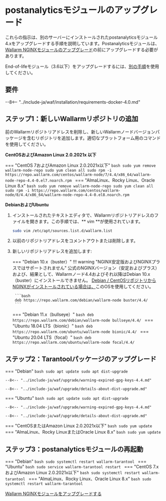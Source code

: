 [docs-module-update]:   nginx-modules.md
[img-wl-console-users]:             ../images/check-users.png 
[img-create-wallarm-node]:      ../images/user-guides/nodes/create-cloud-node.png

#   postanalyticsモジュールのアップグレード

これらの指示は、別のサーバーにインストールされたpostanalyticsモジュール4.xをアップグレードする手順を説明しています。Postanalyticsモジュールは、[Wallarm NGINXモジュールのアップグレード][docs-module-update]の前にアップグレードする必要があります。

End-of-lifeモジュール（3.6以下）をアップグレードするには、[別の手順](older-versions/separate-postanalytics.md)を使用してください。

## 要件

--8<-- "../include-ja/waf/installation/requirements-docker-4.0.md"

## ステップ1：新しいWallarmリポジトリの追加

前のWallarmリポジトリアドレスを削除し、新しいWallarmノードバージョンパッケージを含むリポジトリを追加します。適切なプラットフォーム用のコマンドを使用してください。

**CentOSおよびAmazon Linux 2.0.2021x 以下**

=== "CentOS 7およびAmazon Linux 2.0.2021x以下"
    ```bash
    sudo yum remove wallarm-node-repo
    sudo yum clean all
    sudo rpm -i https://repo.wallarm.com/centos/wallarm-node/7/4.4/x86_64/wallarm-node-repo-4.4-0.el7.noarch.rpm
    ```
=== "AlmaLinux、Rocky Linux、Oracle Linux 8.x"
    ```bash
    sudo yum remove wallarm-node-repo
    sudo yum clean all
    sudo rpm -i https://repo.wallarm.com/centos/wallarm-node/8/4.4/x86_64/wallarm-node-repo-4.4-0.el8.noarch.rpm
    ```

**DebianおよびUbuntu**

1. インストールされたテキストエディタで、Wallarmリポジトリアドレスのファイルを開きます。この手順では、** vim **が使用されています。

    ```bash
    sudo vim /etc/apt/sources.list.d/wallarm.list
    ```
2. 以前のリポジトリアドレスをコメントアウトまたは削除します。
3. 新しいリポジトリアドレスを追加します:

    === "Debian 10.x（buster）"
        !!! warning "NGINX安定版およびNGINXプラスではサポートされません"
            公式のNGINXバージョン（安定およびプラス）および、結果として、Wallarmノード4.4およびそれ以降はDebian 10.x（buster）にインストールできません。 [Debian / CentOSリポジトリからNGINXがインストールされている場合は、](../installation/nginx/dynamic-module-from-distr.md)このOSを使用してください。

        ```bash
        deb https://repo.wallarm.com/debian/wallarm-node buster/4.4/
        ```
    === "Debian 11.x（bullseye）"
        ```bash
        deb https://repo.wallarm.com/debian/wallarm-node bullseye/4.4/
        ```
    === "Ubuntu 18.04 LTS（bionic）"
        ```bash
        deb https://repo.wallarm.com/ubuntu/wallarm-node bionic/4.4/
        ```
    === "Ubuntu 20.04 LTS（focal）"
        ```bash
        deb https://repo.wallarm.com/ubuntu/wallarm-node focal/4.4/
        ```

## ステップ2：Tarantoolパッケージのアップグレード

=== "Debian"
    ```bash
    sudo apt update
    sudo apt dist-upgrade
    ```

    --8<-- "../include-ja/waf/upgrade/warning-expired-gpg-keys-4.4.md"

    --8<-- "../include-ja/waf/upgrade/details-about-dist-upgrade.md"
=== "Ubuntu"
    ```bash
    sudo apt update
    sudo apt dist-upgrade
    ```

    --8<-- "../include-ja/waf/upgrade/warning-expired-gpg-keys-4.4.md"

    --8<-- "../include-ja/waf/upgrade/details-about-dist-upgrade.md"
=== "CentOSまたはAmazon Linux 2.0.2021x以下"
    ```bash
    sudo yum update
    ```
=== "AlmaLinux、Rocky LinuxまたはOracle Linux 8.x"
    ```bash
    sudo yum update
    ```

## ステップ3：postanalyticsモジュールの再起動

=== "Debian"
    ```bash
    sudo systemctl restart wallarm-tarantool
    ```
=== "Ubuntu"
    ```bash
    sudo service wallarm-tarantool restart
    ```
=== "CentOS 7.xおよびAmazon Linux 2.0.2021x以下"
    ```bash
    sudo systemctl restart wallarm-tarantool
    ```
=== "AlmaLinux、Rocky Linux、Oracle Linux 8.x"
    ```bash
    sudo systemctl restart wallarm-tarantool
    ```

[Wallarm NGINXモジュールをアップグレードする][docs-module-update]